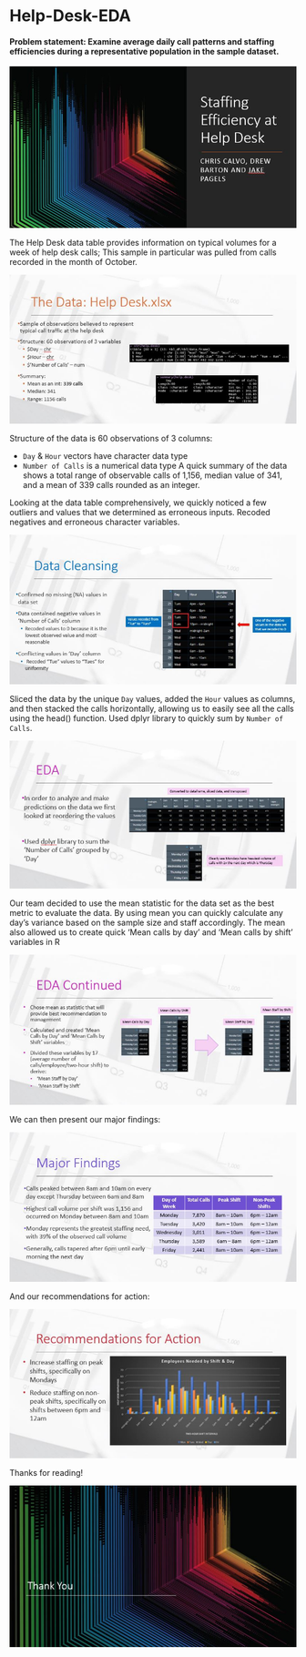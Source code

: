 # Help-Desk-EDA

#### Problem statement: Examine average daily call patterns and staffing efficiencies during a representative population in the sample dataset. 

![ScreenShot](https://github.com/Drev917/Help-Desk-EDA/blob/main/Staffing%20Slides/Staffing%201.JPG)

The Help Desk data table provides information on typical volumes for a week of help desk calls; This sample in particular was pulled from calls recorded in the month of October.

![ScreenShot](https://github.com/Drev917/Help-Desk-EDA/blob/main/Staffing%20Slides/Staffing%202.JPG)

Structure of the data is 60 observations of 3 columns:
 - `Day` & `Hour` vectors have character data type
 - `Number of Calls` is a numerical data type
A quick summary of the data shows a total range of observable calls of 1,156, median value of 341, and a mean of 339 calls rounded as an integer.


Looking at the data table comprehensively, we quickly noticed a few outliers and values that we determined as erroneous inputs. Recoded negatives and erroneous character variables.

![ScreenShot](https://github.com/Drev917/Help-Desk-EDA/blob/main/Staffing%20Slides/Staffing%203.JPG)

Sliced the data by the unique `Day` values, added the `Hour` values as columns, and then stacked the calls horizontally, allowing us to easily see all the calls using the head() function. Used dplyr library to quickly sum by `Number of Calls`.

![ScreenShot](https://github.com/Drev917/Help-Desk-EDA/blob/main/Staffing%20Slides/Staffing%204.JPG)

Our team decided to use the mean statistic for the data set as the best metric to evaluate the data. By using mean you can quickly calculate any day’s variance based on the sample size and staff accordingly. The mean also allowed us to create quick ‘Mean calls by day’ and ‘Mean calls by shift’ variables in R

![ScreenShot](https://github.com/Drev917/Help-Desk-EDA/blob/main/Staffing%20Slides/Staffing%205.JPG)

We can then present our major findings:

![ScreenShot](https://github.com/Drev917/Help-Desk-EDA/blob/main/Staffing%20Slides/Staffing%206.JPG)

And our recommendations for action:

![ScreenShot](https://github.com/Drev917/Help-Desk-EDA/blob/main/Staffing%20Slides/Staffing%207.JPG)

Thanks for reading!

![ScreenShot](https://github.com/Drev917/Help-Desk-EDA/blob/main/Staffing%20Slides/Staffing%208.JPG)
